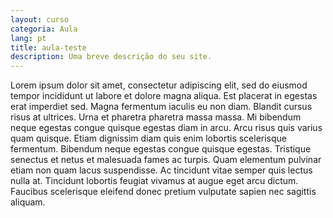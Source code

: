 ```yaml
---
layout: curso
categoria: Aula
lang: pt
title: aula-teste
description: Uma breve descrição do seu site.
---
```


Lorem ipsum dolor sit amet, consectetur adipiscing elit, sed do eiusmod tempor incididunt ut labore et dolore magna aliqua. Est placerat in egestas erat imperdiet sed. Magna fermentum iaculis eu non diam. Blandit cursus risus at ultrices. Urna et pharetra pharetra massa massa. Mi bibendum neque egestas congue quisque egestas diam in arcu. Arcu risus quis varius quam quisque. Etiam dignissim diam quis enim lobortis scelerisque fermentum. Bibendum neque egestas congue quisque egestas. Tristique senectus et netus et malesuada fames ac turpis. Quam elementum pulvinar etiam non quam lacus suspendisse. Ac tincidunt vitae semper quis lectus nulla at. Tincidunt lobortis feugiat vivamus at augue eget arcu dictum. Faucibus scelerisque eleifend donec pretium vulputate sapien nec sagittis aliquam.